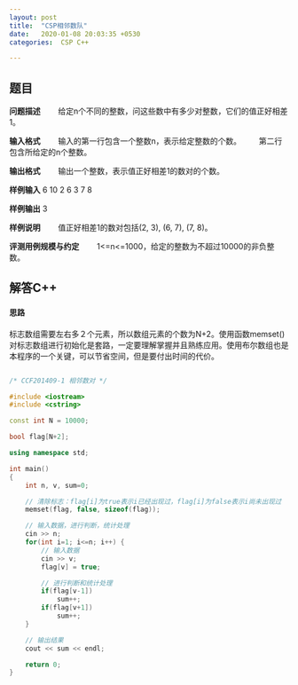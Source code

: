 ```yaml
---
layout: post
title:  "CSP相邻数队"
date:   2020-01-08 20:03:35 +0530
categories:  CSP C++

---
```


## 题目

**问题描述**
　　给定n个不同的整数，问这些数中有多少对整数，它们的值正好相差1。

**输入格式**
　　输入的第一行包含一个整数n，表示给定整数的个数。
　　第二行包含所给定的n个整数。

**输出格式**
　　输出一个整数，表示值正好相差1的数对的个数。

**样例输入**
6
10 2 6 3 7 8

**样例输出**
3

**样例说明**
　　值正好相差1的数对包括(2, 3), (6, 7), (7, 8)。

**评测用例规模与约定**
　　1<=n<=1000，给定的整数为不超过10000的非负整数。


## 解答C++
#### 思路

 标志数组需要左右多２个元素，所以数组元素的个数为N+2。使用函数memset()对标志数组进行初始化是套路，一定要理解掌握并且熟练应用。使用布尔数组也是本程序的一个关键，可以节省空间，但是要付出时间的代价。
```c++

/* CCF201409-1 相邻数对 */

#include <iostream>
#include <cstring>

const int N = 10000;

bool flag[N+2];

using namespace std;

int main()
{
    int n, v, sum=0;

    // 清除标志：flag[i]为true表示i已经出现过，flag[i]为false表示i尚未出现过
    memset(flag, false, sizeof(flag));

    // 输入数据，进行判断，统计处理
    cin >> n;
    for(int i=1; i<=n; i++) {
        // 输入数据
        cin >> v;
        flag[v] = true;

        // 进行判断和统计处理
        if(flag[v-1])
            sum++;
        if(flag[v+1])
            sum++;
    }

    // 输出结果
    cout << sum << endl;

    return 0;
}

```